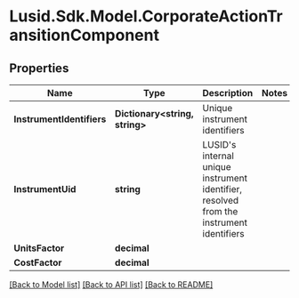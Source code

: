 # Lusid.Sdk.Model.CorporateActionTransitionComponent

## Properties

Name | Type | Description | Notes
------------ | ------------- | ------------- | -------------
**InstrumentIdentifiers** | **Dictionary&lt;string, string&gt;** | Unique instrument identifiers | 
**InstrumentUid** | **string** | LUSID&#39;s internal unique instrument identifier, resolved from the instrument identifiers | 
**UnitsFactor** | **decimal** |  | 
**CostFactor** | **decimal** |  | 

[[Back to Model list]](../README.md#documentation-for-models) [[Back to API list]](../README.md#documentation-for-api-endpoints) [[Back to README]](../README.md)

